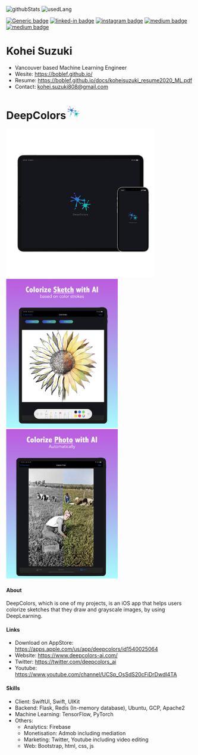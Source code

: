 ![githubStats](https://github-readme-stats.vercel.app/api?username=boblef&count_private=true&show_icons=true&theme=dracula)
![usedLang](https://github-readme-stats.vercel.app/api/top-langs/?username=boblef&layout=compact&theme=dracula)

[![Generic badge](https://img.shields.io/badge/JobHunting-Yes-<COLOR>.svg)](https://boblef.github.io/docs/koheisuzuki_resume2020_ML.pdf)
[![linked-in badge](https://img.shields.io/badge/LinkedIn-KoheiSuzuki-1da1f2?style=flat-square&logo=linkedin)](https://www.linkedin.com/in/koheisuzuki/)
[![instagram badge](https://img.shields.io/badge/instagram-boblef_van-C42D81?style=flat-square&logo=instagram)](https://www.instagram.com/boblef_van)
[![medium badge](https://img.shields.io/badge/docker-boblef-12100E?style=flat-square&logo=docker)](https://hub.docker.com/u/boblef)
[![medium badge](https://img.shields.io/badge/blog-medium-12100E?style=flat-square&logo=medium)](https://medium.com/@bbbobbb7777)

# Kohei Suzuki

- Vancouver based Machine Learning Engineer
- Wesite: https://boblef.github.io/
- Resume: https://boblef.github.io/docs/koheisuzuki_resume2020_ML.pdf
- Contact: kohei.suzuki808@gmail.com

# DeepColors<img src="imgs/logo_transparent.png" width="40">

<img src="imgs/devices_logo.png" width="400">
<img src="imgs/Appstore_ScreenShot_12.9_EN_v2.0.001.jpeg" width="300">
<img src="imgs/Appstore_ScreenShot_12.9_EN_v2.0.002.jpeg" width="300">

<br>

#### About

DeepColors, which is one of my projects, is an iOS app that helps users colorize sketches that they draw and grayscale images, by using DeepLearning.

#### Links

- Download on AppStore: https://apps.apple.com/us/app/deepcolors/id1540025064
- Website: https://www.deepcolors-ai.com/
- Twitter: https://twitter.com/deepcolors_ai
- Youtube: https://www.youtube.com/channel/UCSp_OsSdS20cFiDrDwdI4TA

#### Skills

- Client: SwiftUI, Swift, UIKit
- Backend: Flask, Redis (In-memory database), Ubuntu, GCP, Apache2
- Machine Learning: TensorFlow, PyTorch
- Others:
  - Analytics: Firebase
  - Monetisation: Admob including mediation
  - Marketing: Twitter, Youtube including video editing
  - Web: Bootstrap, html, css, js
